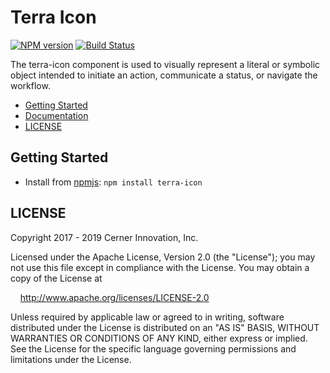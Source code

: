 # Terra Icon


[![NPM version](https://badgen.net/npm/v/terra-icon)](https://www.npmjs.org/package/terra-icon)
[![Build Status](https://badgen.net/travis/cerner/terra-core)](https://travis-ci.com/cerner/terra-core)

The terra-icon component is used to visually represent a literal or symbolic object intended to initiate an action, communicate a status, or navigate the workflow.

- [Getting Started](#getting-started)
- [Documentation](https://github.com/cerner/terra-core/tree/master/packages/terra-icon/docs)
- [LICENSE](#license)

## Getting Started

- Install from [npmjs](https://www.npmjs.com): `npm install terra-icon`

## LICENSE

Copyright 2017 - 2019 Cerner Innovation, Inc.

Licensed under the Apache License, Version 2.0 (the "License"); you may not use this file except in compliance with the License. You may obtain a copy of the License at

&nbsp;&nbsp;&nbsp;&nbsp;http://www.apache.org/licenses/LICENSE-2.0

Unless required by applicable law or agreed to in writing, software distributed under the License is distributed on an "AS IS" BASIS, WITHOUT WARRANTIES OR CONDITIONS OF ANY KIND, either express or implied. See the License for the specific language governing permissions and limitations under the License.
